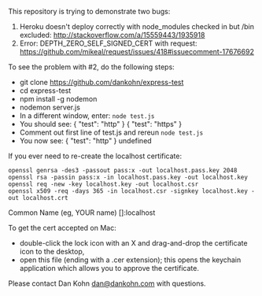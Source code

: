 This repository is trying to demonstrate two bugs:

1. Heroku doesn't deploy correctly with node_modules checked in but /bin excluded: http://stackoverflow.com/a/15559443/1935918
2. Error: DEPTH_ZERO_SELF_SIGNED_CERT with request: https://github.com/mikeal/request/issues/418#issuecomment-17676692

To see the problem with #2, do the following steps:

* git clone https://github.com/dankohn/express-test
* cd express-test
* npm install -g nodemon
* nodemon server.js
* In a different window, enter: `node test.js`
* You should see:
	{
	  "test": "http"
	}
	{
	  "test": "https"
	}
* Comment out first line of test.js and rereun `node test.js`
* You now see:
	{
	  "test": "http"
	}
	undefined


If you ever need to re-create the localhost certificate:

	openssl genrsa -des3 -passout pass:x -out localhost.pass.key 2048
	openssl rsa -passin pass:x -in localhost.pass.key -out localhost.key
	openssl req -new -key localhost.key -out localhost.csr
	openssl x509 -req -days 365 -in localhost.csr -signkey localhost.key -out localhost.crt

Common Name (eg, YOUR name) []:localhost

To get the cert accepted on Mac:

* double-click the lock icon with an X and drag-and-drop the certificate icon to the desktop,
* open this file (ending with a .cer extension); this opens the keychain application which allows you to approve the certificate.

Please contact Dan Kohn <dan@dankohn.com> with questions.
